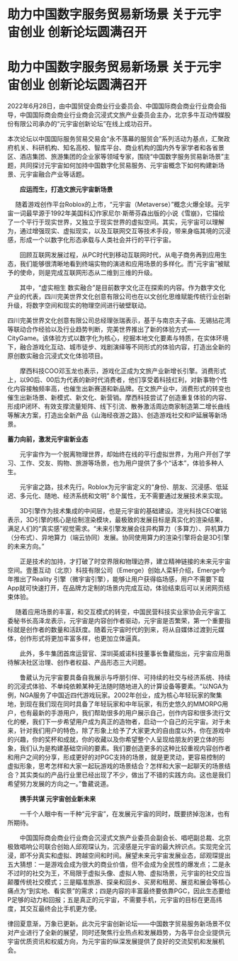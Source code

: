 # 助力中国数字服务贸易新场景 关于元宇宙创业 创新论坛圆满召开


# 助力中国数字服务贸易新场景 关于元宇宙创业 创新论坛圆满召开

​     2022年6月28日，由中国贸促会商业行业委员会、中国国际商会商业行业商会指导，中国国际商会商业行业商会沉浸式文旅产业委员会主办，北京多牛互动传媒股份有限公司承办的“元宇宙创新论坛”在线上成功召开。

​      本次论坛以中国国际服务贸易交易会“永不落幕的服贸会”系列活动为基点，汇聚政府机关、科研机构、知名高校、智库平台、商业机构的国内外专家学者和各省景区、酒店集团、旅游集团的企业家等领域专家，围绕“中国数字服务贸易新场景”主题，共同探讨元宇宙如何加持中国数字化贸易服务、元宇宙概念下如何构建新场景、元宇宙融合产业等话题。

　　**应运而生，打造文旅元宇宙新场景**

　   随着游戏创作平台Roblox的上市，“元宇宙（Metaverse）”概念火爆全球。元宇宙一词最早源于1992年美国科幻作家尼尔·斯蒂芬森出版的小说《雪崩》，它描绘了一个平行于现实世界，又独立于现实世界的虚拟空间。其实，元宇宙可以理解为，通过增强现实、虚拟现实，以及互联网交互等技术手段，带来身临其境的沉浸感，形成一个以数字化形态承载与人类社会并行的平行宇宙。

　　回顾互联网发展过程，从PC时代到移动互联网时代，从电子商务再到应用生态，我们能够很清晰地看到终端实物的演进和应用场景的多样化。而“元宇宙”被赋予的使命，则是完成互联网形态从二维到三维的升级。

　　其中，“虚实相生 数实融合”是目前数字文化正在探索的内容。作为数字文化产业的代表，四川完美世界文化创意有限公司也在以文创化思维赋能传统行业创新升级，将数字空间和现实的物理空间进行破壁联动。

​      四川完美世界文化创意有限公司总经理张瑞表示，基于与南京夫子庙、无锡拈花湾等联动合作经验以及行业趋势判断，完美世界推出了新的体验方式——CityGame。该体验方式以数字化为核心，挖掘本地文化要素与特质，在实体环境下，融合游戏化互动、城市徒步、戏剧演绎等不同形式的体验内容，打造出全新的原创数实融合沉浸式文化体验项目。

　　摩西科技COO邓玉龙也表示，游戏化正成为文旅产业新增长引擎。消费形式上，以90后、00后为代表的新时代消费者，他们享受着科技红利，对新事物个性化内容接触频率高，也催生出新赛道和新品牌。在文旅产业中，消费形式的转变也催生出新场景、新模式、新文化、新营销。摩西科技尝试了创造重复体验的内容、形成IP闭环、有效支撑流量矩阵、线下引流、散券激活周边商家制造第二增长曲线等解决方案，打造出全新产品《山海经夜游之路》、创造游戏社交和IP延展等新场景。

**蓄力向前，激发元宇宙新业态**

　　元宇宙作为一个脱离物理世界，却始终在线的平行虚拟世界，为用户开创了学习、工作、交友、购物、旅游等场景，也为用户提供了多个“话本”，体验多种人生。

　　元宇宙之路，技术先行。Roblox为元宇宙定义的“身份、朋友、沉浸感、低延迟、多元化、随地、经济系统和文明” 8个属性，无不需要通过发展技术来实现。

　　3D引擎作为技术集成的中间层，也是元宇宙的基础建设。渲光科技CEO崔铭表示，3D引擎的核心是绘制渲染模块，最极致的发展目标是真实化的渲染结果，满足人们的“真实感”视觉需求。“未来引擎发展会往异构算力（多算力）、异机算力（分布式）、异地算力（端云协同）发展。协同使用算力的渲染引擎将会是3D引擎的未来方向。”

　　正是技术的加持，才打破了时空界限和物理边界，建立精神链接的未来元宇宙空间。壹墨互动（北京）科技有限公司（Emerge）创始人栾轩介绍，Emerge今年推出了Reality 引擎（微宇宙引擎），能够让用户获得临场感，用户不需要下载App就可快速打开，在品牌方定制的场景内完成互动，体验结束后可以关闭网页结束体验。

　    随着应用场景的丰富，和交互模式的转变，中国民营科技实业家协会元宇宙工委秘书长高泽龙表示，元宇宙是内容创作者驱动，元宇宙是否繁荣，第一个重要指标就是创作者的数量和活跃度。随着元宇宙时代的到来，将从自媒体过渡到元媒体，创作形式将更加丰富多样，也更加立体逼真。

　　此外，多牛集团首席运营官、深圳英威诺科技董事长鲁葳指出，元宇宙应用亟待解决社区治理、创作者权益、产品形态三大问题。

　　鲁葳认为元宇宙要具备自我展示与呼朋引伴、可持续的社交与经济系统、持续的沉浸式体验、不单纯依赖某种无法随时随地进入的计算设备等要素。“以NGA为例，NGA服务了中国近四代游戏玩家。2002年创业，成为核心年轻玩家的聚集地，到现在我们现在同时具备了年轻玩家和中年玩家，有历史悠久的MMORPG用户，也有最新的手游用户，我们帮助很多的用户展示自己，创作内容和很多流行文化的梗，我们下一步希望用户成为真正的造物者，启动一个自己的元宇宙。对于未来，针对我们用户的特色，除了形象上给予了大家更大的自由度以外，你在游戏中的兴趣，你的奖杯和成就，你的收藏以及你希望整个人呈现给朋友的更立体的形象，我们认为是构建基础空间的要素。我们要创造更多的这种比较重视内容创作者和用户之间的分享，形成更好的对PGC支持的场景，就是更灵动，更容易控制的虚拟形象，思考怎样和大家一起玩游戏的场景结合？怎样和大家一起聊天的场景结合？其实类似的产品行业里已经出现了不少，做出了不错的实践方向。这也是我们希望努力发展的方向之一。”鲁葳说道。

　　**携手共谋  元宇宙创业新未来**

　　一千个人眼中有一千种“元宇宙”，在发展元宇宙的同时，既要挤掉泡沫，也有所期待。

　　中国国际商会商业行业商会沉浸式文旅产业委员会副会长、唱吧副总裁、北京极致唱响公司联合创始人邱观琛认为，沉浸感是元宇宙的最大辨识点。实现完全沉浸，即不分真实和虚拟、跨越空间和时间。展望未来元宇宙发展业态，邱观琛提出五大猜想：一是游戏会成为很大的商业价值，但不会成为全民性的爆发点；二是永不过时的社交为王，不局限于虚拟头像、虚拟人物、虚拟场景，元宇宙的社交应当颠覆传统社交模式；三是瞄准旅游、探亲和回乡、买房和租房、展览和展会等核心痛点为“到实地、看实景”的需求；四是内容的丰富最终要依靠PGC，因此生态要给P足够的动力和回报；五是真正的元宇宙，不需要手机，元宇宙的目标在更高纬度，其交互最终会比手机更方便。

​       律回夏意渐，万象已更新。此次元宇宙创新论坛——中国数字贸易服务新场景不仅对产业进行了全新的展望，同时还聚焦行业热点和发展趋势，为各平台企业提供元宇宙优质资讯和权威方向，为元宇宙的纵深发展提供了良好的交流契机和发展机会。
